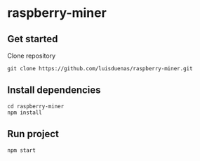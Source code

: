 # raspberry-miner

## Get started
Clone repository
```
git clone https://github.com/luisduenas/raspberry-miner.git
```
## Install dependencies
```
cd raspberry-miner
npm install
```

## Run project
```
npm start
```
